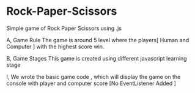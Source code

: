 # Rock-Paper-Scissors

Simple game of Rock Paper Scissors using .js

A, Game Rule
    The game is around 5 level where the players[ Human and Computer ] with the highest score win.

B, Game Stages
    This game is created using different javascript learning stage

   I, We wrote the basic game code , which will display the game on the console with player and computer score [No EventListener Added ]

